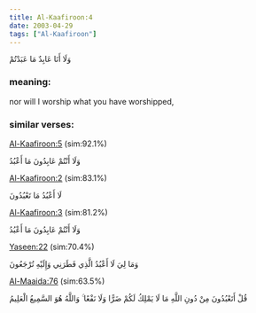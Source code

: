 ```yaml
---
title: Al-Kaafiroon:4
date: 2003-04-29
tags: ["Al-Kaafiroon"]
---
```

وَلَا أَنَا عَابِدٌ مَا عَبَدْتُمْ
### meaning: 
nor will I worship what you have worshipped,
### similar verses: 

[Al-Kaafiroon:5](/109/5) (sim:92.1%)

وَلَا أَنْتُمْ عَابِدُونَ مَا أَعْبُدُ

[Al-Kaafiroon:2](/109/2) (sim:83.1%)

لَا أَعْبُدُ مَا تَعْبُدُونَ

[Al-Kaafiroon:3](/109/3) (sim:81.2%)

وَلَا أَنْتُمْ عَابِدُونَ مَا أَعْبُدُ

[Yaseen:22](/36/22) (sim:70.4%)

وَمَا لِيَ لَا أَعْبُدُ الَّذِي فَطَرَنِي وَإِلَيْهِ تُرْجَعُونَ

[Al-Maaida:76](/5/76) (sim:63.5%)

قُلْ أَتَعْبُدُونَ مِنْ دُونِ اللَّهِ مَا لَا يَمْلِكُ لَكُمْ ضَرًّا وَلَا نَفْعًا ۚ وَاللَّهُ هُوَ السَّمِيعُ الْعَلِيمُ
